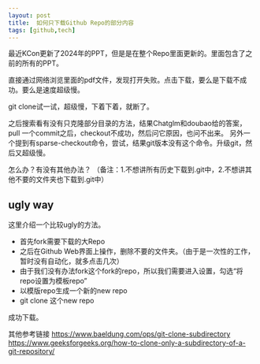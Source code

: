 ```yaml
---
layout: post
title:  如何只下载Github Repo的部分内容
tags: [github,tech]
---
```


最近KCon更新了2024年的PPT，但是是在整个Repo里面更新的。里面包含了之前的所有的PPT。

直接通过网络浏览里面的pdf文件，发现打开失败。点击下载，要么是下载不成功。要么是速度超级慢。

git clone试一试，超级慢，下着下着，就断了。

之后搜索看有没有只克隆部分目录的方法，结果Chatglm和doubao给的答案，pull 一个commit之后，checkout不成功，然后问它原因，也问不出来。
另外一个提到有sparse-checkout命令，尝试，结果git版本没有这个命令。升级git，然后又超级慢。

怎么办？有没有其他办法？
（备注：1.不想讲所有历史下载到.git中，2.不想讲其他不要的文件夹也下载到.git中）
## ugly way
这里介绍一个比较ugly的方法。
* 首先fork需要下载的大Repo
* 之后在Github Web界面上操作，删除不要的文件夹。（由于是一次性的工作，暂时没有自动化，就多点击几次）
* 由于我们没有办法fork这个fork的repo，所以我们需要进入设置，勾选“将repo设置为模板repo”
* 以模版repo生成一个新的new repo
* git clone 这个new repo

成功下载。

其他参考链接
https://www.baeldung.com/ops/git-clone-subdirectory
https://www.geeksforgeeks.org/how-to-clone-only-a-subdirectory-of-a-git-repository/
